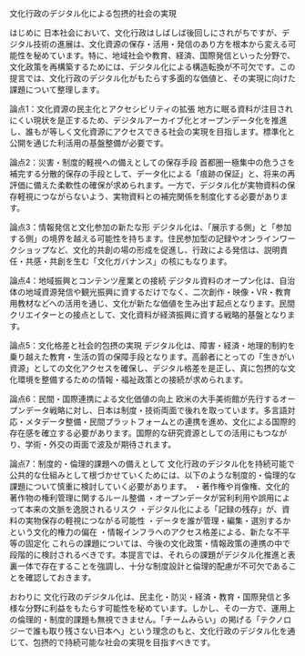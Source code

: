 文化行政のデジタル化による包摂的社会の実現

はじめに
日本社会において、文化行政はしばしば後回しにされがちですが、デジタル技術の進展は、文化資源の保存・活用・発信のあり方を根本から変える可能性を秘めています。特に、地域社会や教育、経済、国際発信といった分野で、文化政策を再構築するためには、デジタル化による構造転換が不可欠です。この提言では、文化行政のデジタル化がもたらす多面的な価値と、その実現に向けた課題について整理します。

論点1：文化資源の民主化とアクセシビリティの拡張
地方に眠る資料が注目されにくい現状を是正するため、デジタルアーカイブ化とオープンデータ化を推進し、誰もが等しく文化資源にアクセスできる社会の実現を目指します。標準化と公開を通じた利活用の基盤整備が必要です。

論点2：災害・制度的軽視への備えとしての保存手段
首都圏一極集中の危うさを補完する分散的保存の手段として、データ化による「痕跡の保証」と、将来の再評価に備えた柔軟性の確保が求められます。一方で、デジタル化が実物資料の保存軽視につながらないよう、実物資料との補完関係を制度化する必要があります。

論点3：情報発信と文化参加の新たな形
デジタル化は、「展示する側」と「参加する側」の境界を越える可能性を持ちます。住民参加型の記録やオンラインワークショップなど、文化的共創の場の形成を促進し、行政による発信は、説明責任・共感・共創を生む「文化ガバナンス」の核にもなります。

論点4：地域振興とコンテンツ産業との接続
デジタル資料のオープン化は、自治体の地域資源発信や観光振興に資するだけでなく、二次創作・映像・VR・教育用教材などへの活用を通じ、文化が新たな価値を生み出す起点となります。民間クリエイターとの接点として、文化資料が経済振興に資する戦略的基盤となります。

論点5：文化格差と社会的包摂の実現
デジタル化は、障害・経済・地理的制約を乗り越えた教育・生活の質の保障手段となります。高齢者にとっての「生きがい資源」としての文化アクセスを確保し、デジタル格差を是正し、真に包摂的な文化環境を整備するための情報・福祉政策との接続が求められます。

論点6：民間・国際連携による文化価値の向上
欧米の大手美術館が先行するオープンデータ戦略に対し、日本は制度・技術両面で後れを取っています。多言語対応・メタデータ整備・民間プラットフォームとの連携を進め、文化による国際的存在感を確立する必要があります。国際的な研究資源としての活用にもつながり、学術・外交の両面で波及が期待されます。

論点7：制度的・倫理的課題への備えとして
文化行政のデジタル化を持続可能で公共的な仕組みとして根づかせていくためには、以下のような制度的・倫理的な課題について慎重に検討していく必要があります。
・著作権や肖像権、文化的著作物の権利管理に関するルール整備
・オープンデータが営利利用や誤用によって本来の文脈を逸脱されるリスク
・デジタル化による「記録の残存」が、資料の実物保存の軽視につながる可能性
・データを誰が管理・編集・選別するかという文化的権力の偏在
・情報インフラへのアクセス格差による、新たな不平等の固定化
これらの課題については、今後の文化政策・情報政策の連携の中で段階的に検討されるべきです。本提言では、それらの課題がデジタル化推進と表裏一体で存在することを強調し、十分な制度設計と倫理的配慮が不可欠であることを確認しておきます。

おわりに
文化行政のデジタル化は、民主化・防災・経済・教育・国際発信と多様な分野に利益をもたらす可能性を秘めています。しかし、その一方で、運用上の倫理的・制度的課題も無視できません。「チームみらい」の掲げる「テクノロジーで誰も取り残さない日本へ」という理念のもと、文化行政のデジタル化を通じて、包摂的で持続可能な社会の実現を目指すべきです。
